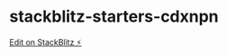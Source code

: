# stackblitz-starters-cdxnpn

[Edit on StackBlitz ⚡️](https://stackblitz.com/edit/stackblitz-starters-cdxnpn)